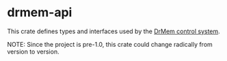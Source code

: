 # drmem-api

This crate defines types and interfaces used by the [DrMem control
system](https://github.com/DrMemCS/drmem).

NOTE: Since the project is pre-1.0, this crate could change radically
from version to version.
